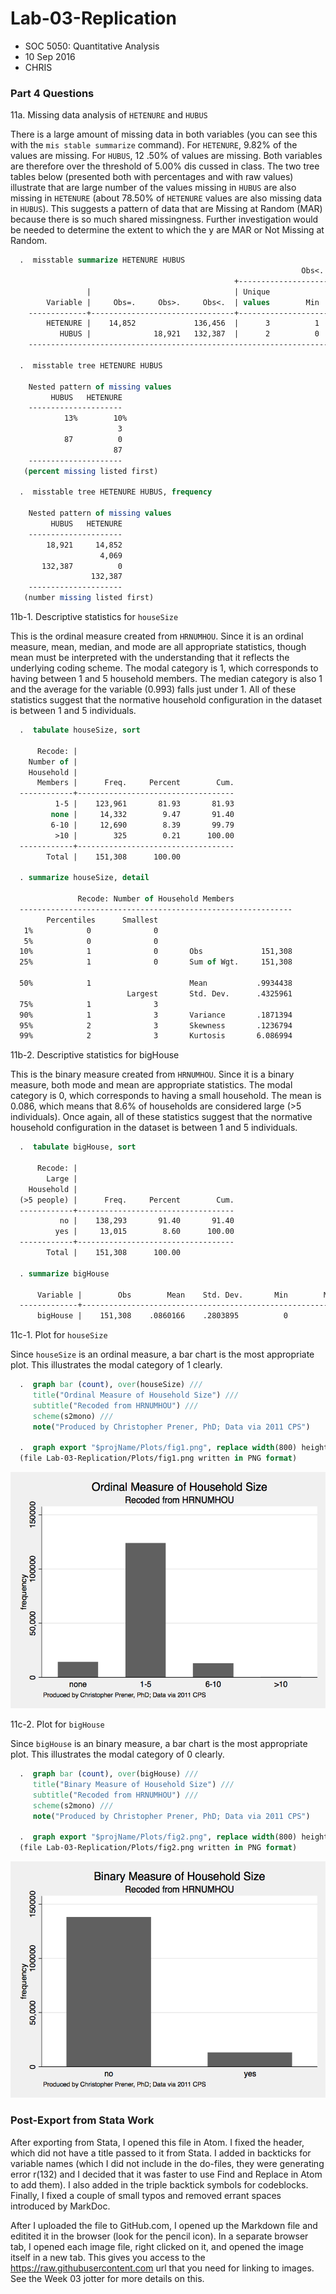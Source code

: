 Lab-03-Replication
==========

-   SOC 5050: Quantitative Analysis
-   10 Sep 2016
-   CHRIS

### Part 4 Questions

11a. Missing data analysis of `HETENURE` and `HUBUS`

There is a large amount of missing data in both variables (you can see
this with the `mis stable summarize` command). For `HETENURE`, 9.82% of
the values are missing. For `HUBUS`, 12 .50% of values are missing. Both
variables are therefore over the threshold of 5.00% dis cussed in class.
The two tree tables below (presented both with percentages and with raw
values) illustrate that are large number of the values missing in `HUBUS`
are also missing in `HETENURE` (about 78.50% of `HETENURE` values are also
missing data in `HUBUS`). This suggests a pattern of data that are
Missing at Random (MAR) because there is so much shared missingness.
Further investigation would be needed to determine the extent to which
the y are MAR or Not Missing at Random.

```stata
  .  misstable summarize HETENURE HUBUS
                                                                 Obs<.
                                                  +------------------------------
                 |                                | Unique
        Variable |     Obs=.     Obs>.     Obs<.  | values        Min         Max
    -------------+--------------------------------+------------------------------
        HETENURE |    14,852             136,456  |      3          1           3
           HUBUS |              18,921   132,387  |      2          0           1
    -----------------------------------------------------------------------------

  .  misstable tree HETENURE HUBUS

    Nested pattern of missing values
         HUBUS   HETENURE
    ---------------------
            13%        10%
                        3
            87          0
                       87
    ---------------------
   (percent missing listed first)

  .  misstable tree HETENURE HUBUS, frequency

    Nested pattern of missing values
         HUBUS   HETENURE
    ---------------------
        18,921     14,852
                    4,069
       132,387          0
                  132,387
    ---------------------
   (number missing listed first)
```

11b-1. Descriptive statistics for `houseSize`

This is the ordinal measure created from `HRNUMHOU`. Since it is an
ordinal measure, mean, median, and mode are all appropriate statistics,
though mean must be interpreted with the understanding that it reflects
the underlying coding scheme. The modal category is 1, which
corresponds to having between 1 and 5 household members. The median
category is also 1 and the average for the variable (0.993) falls just
under 1. All of these statistics suggest that the normative household
configuration in the dataset is between 1 and 5 individuals.

```stata
  .  tabulate houseSize, sort

      Recode: |
    Number of |
    Household |
      Members |      Freq.     Percent        Cum.
  ------------+-----------------------------------
          1-5 |    123,961       81.93       81.93
         none |     14,332        9.47       91.40
         6-10 |     12,690        8.39       99.79
          >10 |        325        0.21      100.00
  ------------+-----------------------------------
        Total |    151,308      100.00

  . summarize houseSize, detail

               Recode: Number of Household Members
  -------------------------------------------------------------
        Percentiles      Smallest
   1%            0              0
   5%            0              0
  10%            1              0       Obs             151,308
  25%            1              0       Sum of Wgt.     151,308

  50%            1                      Mean           .9934438
                          Largest       Std. Dev.      .4325961
  75%            1              3
  90%            1              3       Variance       .1871394
  95%            2              3       Skewness       .1236794
  99%            2              3       Kurtosis       6.086994
```

11b-2. Descriptive statistics for bigHouse

This is the binary measure created from `HRNUMHOU`. Since it is a binary
measure, both mode and mean are appropriate statistics. The modal
category is 0, which corresponds to having a small household. The mean
is 0.086, which means that 8.6% of households are considered large
(>5 individuals). Once again, all of these statistics suggest that
the normative household configuration in the dataset is between 1 and 5
individuals.

```stata
  .  tabulate bigHouse, sort

      Recode: |
        Large |
    Household |
  (>5 people) |      Freq.     Percent        Cum.
  ------------+-----------------------------------
           no |    138,293       91.40       91.40
          yes |     13,015        8.60      100.00
  ------------+-----------------------------------
        Total |    151,308      100.00

  . summarize bigHouse

      Variable |        Obs        Mean    Std. Dev.       Min        Max
  -------------+---------------------------------------------------------
      bigHouse |    151,308    .0860166    .2803895          0          1
```

11c-1. Plot for `houseSize`

Since `houseSize` is an ordinal measure, a bar chart is the most
appropriate plot. This illustrates the modal category of 1 clearly.

```stata
  .  graph bar (count), over(houseSize) ///
     title("Ordinal Measure of Household Size") ///
     subtitle("Recoded from HRNUMHOU") ///
     scheme(s2mono) ///
     note("Produced by Christopher Prener, PhD; Data via 2011 CPS")

  .  graph export "$projName/Plots/fig1.png", replace width(800) height(600) as(png)
  (file Lab-03-Replication/Plots/fig1.png written in PNG format)
```

![fig1](https://raw.githubusercontent.com/slu-soc5050/Week-03/master/Lab/Lab-03-Replication/Plots/fig1.png)

11c-2. Plot for `bigHouse`

Since `bigHouse` is an binary measure, a bar
chart is the most appropriate plot. This illustrates the modal category
of 0 clearly.

```stata
  .  graph bar (count), over(bigHouse) ///
     title("Binary Measure of Household Size") ///
     subtitle("Recoded from HRNUMHOU") ///
     scheme(s2mono) ///
     note("Produced by Christopher Prener, PhD; Data via 2011 CPS")

  .  graph export "$projName/Plots/fig2.png", replace width(800) height(600) as(png)
  (file Lab-03-Replication/Plots/fig2.png written in PNG format)
```

![fig2](https://raw.githubusercontent.com/slu-soc5050/Week-03/master/Lab/Lab-03-Replication/Plots/fig2.png)

### Post-Export from Stata Work
After exporting from Stata, I opened this file in Atom. I fixed the header, which did not have a title passed to it from Stata. I added in backticks for variable names (which I did not include in the do-files, they were generating error r(132) and I decided that it was faster to use Find and Replace in Atom to add them). I also added in the triple backtick symbols for codeblocks. Finally, I fixed a couple of small typos and removed errant spaces introduced by MarkDoc. 

After I uploaded the file to GitHub.com, I opened up the Markdown file and editited it in the browser (look for the pencil icon). In a separate browser tab, I opened each image file, right clicked on it, and opened the image itself in a new tab. This gives you access to the https://raw.githubusercontent.com url that you need for linking to images. See the Week 03 jotter for more details on this.
